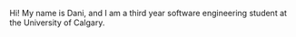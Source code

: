 Hi! My name is Dani, and I am a third year software engineering student at the University of Calgary.
